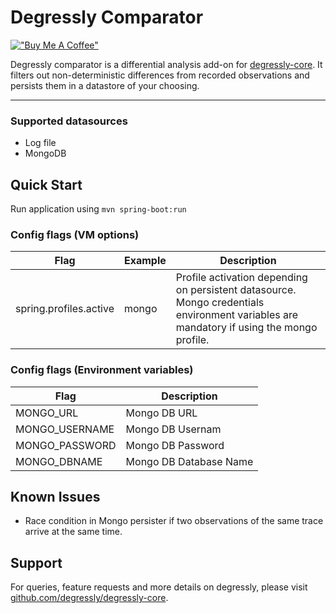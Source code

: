# Degressly Comparator

[!["Buy Me A Coffee"](https://www.buymeacoffee.com/assets/img/custom_images/orange_img.png)](https://www.buymeacoffee.com/daniyaalk)

Degressly comparator is a differential analysis add-on for [degressly-core](https://github.com/degressly/degressly-core). 
It filters out non-deterministic differences from recorded observations and persists them in a datastore of your choosing.

---

### Supported datasources
* Log file
* MongoDB

## Quick Start

Run application using ```mvn spring-boot:run```

### Config flags (VM options)

| Flag                   | Example | Description                                                                                                                              |
|------------------------|---------|------------------------------------------------------------------------------------------------------------------------------------------|
| spring.profiles.active | mongo   | Profile activation depending on persistent datasource. Mongo credentials environment variables are mandatory if using the mongo profile. |

### Config flags (Environment variables)

| Flag           | Description            |
|----------------|------------------------|
| MONGO_URL      | Mongo DB URL           |
| MONGO_USERNAME | Mongo DB Usernam       |
| MONGO_PASSWORD | Mongo DB Password      |
| MONGO_DBNAME   | Mongo DB Database Name |

## Known Issues
* Race condition in Mongo persister if two observations of the same trace arrive at the same time.

## Support

For queries, feature requests and more details on degressly, please visit [github.com/degressly/degressly-core](https://github.com/degressly/degressly-core).